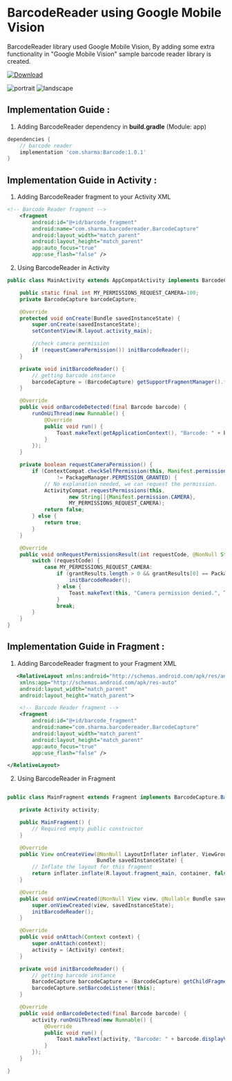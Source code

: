 # BarcodeReader using Google Mobile Vision

BarcodeReader library used Google Mobile Vision, By adding some extra functionality in "Google Mobile Vision" sample barcode reader library is created.

[ ![Download](https://api.bintray.com/packages/imhemantsharma/Barcode-Reader/Barcode/images/download.svg) ](https://bintray.com/imhemantsharma/Barcode-Reader/Barcode/_latestVersion)

![portrait](https://user-images.githubusercontent.com/37363651/44333590-d32b3100-a48c-11e8-9e1a-4ca0e11aa587.png)  ![landscape](https://user-images.githubusercontent.com/37363651/44333508-9c551b00-a48c-11e8-9e9f-67f704217104.png)


Implementation Guide :
-----------------------------------------

1. Adding BarcodeReader dependency in **build.gradle** (Module: app)
```gradle
dependencies {
    // barcode reader
    implementation 'com.sharma:Barcode:1.0.1'
}
```
Implementation Guide in Activity :
-----------------------------------------

1. Adding BarcodeReader fragment to your Activity XML
```xml
<!-- Barcode Reader fragment -->
    <fragment
        android:id="@+id/barcode_fragment"
        android:name="com.sharma.barcodereader.BarcodeCapture"
        android:layout_width="match_parent"
        android:layout_height="match_parent"
        app:auto_focus="true"
        app:use_flash="false" />
```

2. Using BarcodeReader in Activity

```java
public class MainActivity extends AppCompatActivity implements BarcodeCapture.BarcodeCaptureListener {

    public static final int MY_PERMISSIONS_REQUEST_CAMERA=100;
    private BarcodeCapture barcodeCapture;

    @Override
    protected void onCreate(Bundle savedInstanceState) {
        super.onCreate(savedInstanceState);
        setContentView(R.layout.activity_main);

        //check camera permission
        if (requestCameraPermission()) initBarcodeReader();
    }

    private void initBarcodeReader() {
        // getting barcode instance
        barcodeCapture = (BarcodeCapture) getSupportFragmentManager().findFragmentById(R.id.barcode_fragment);
    }

    @Override
    public void onBarcodeDetected(final Barcode barcode) {
        runOnUiThread(new Runnable() {
            @Override
            public void run() {
                Toast.makeText(getApplicationContext(), "Barcode: " + barcode.displayValue, Toast.LENGTH_SHORT).show();
            }
        });
    }

    private boolean requestCameraPermission() {
        if (ContextCompat.checkSelfPermission(this, Manifest.permission.CAMERA)
                != PackageManager.PERMISSION_GRANTED) {
            // No explanation needed, we can request the permission.
            ActivityCompat.requestPermissions(this,
                    new String[]{Manifest.permission.CAMERA},
                    MY_PERMISSIONS_REQUEST_CAMERA);
            return false;
        } else {
            return true;
        }
    }

    @Override
    public void onRequestPermissionsResult(int requestCode, @NonNull String[] permissions, @NonNull int[] grantResults) {
        switch (requestCode) {
            case MY_PERMISSIONS_REQUEST_CAMERA:
                if (grantResults.length > 0 && grantResults[0] == PackageManager.PERMISSION_GRANTED) {
                    initBarcodeReader();
                } else {
                    Toast.makeText(this, "Camera permission denied.", Toast.LENGTH_LONG).show();
                }
                break;
        }
    }
}
```

Implementation Guide in Fragment :
-----------------------------------------

1. Adding BarcodeReader fragment to your Fragment XML

```xml
   <RelativeLayout xmlns:android="http://schemas.android.com/apk/res/android"
    xmlns:app="http://schemas.android.com/apk/res-auto"
    android:layout_width="match_parent"
    android:layout_height="match_parent">

    <!-- Barcode Reader fragment -->
    <fragment
        android:id="@+id/barcode_fragment"
        android:name="com.sharma.barcodereader.BarcodeCapture"
        android:layout_width="match_parent"
        android:layout_height="match_parent"
        app:auto_focus="true"
        app:use_flash="false" />

</RelativeLayout>
```

2. Using BarcodeReader in Fragment

```java

public class MainFragment extends Fragment implements BarcodeCapture.BarcodeCaptureListener {

    private Activity activity;

    public MainFragment() {
        // Required empty public constructor
    }

    @Override
    public View onCreateView(@NonNull LayoutInflater inflater, ViewGroup container,
                             Bundle savedInstanceState) {
        // Inflate the layout for this fragment
        return inflater.inflate(R.layout.fragment_main, container, false);
    }

    @Override
    public void onViewCreated(@NonNull View view, @Nullable Bundle savedInstanceState) {
        super.onViewCreated(view, savedInstanceState);
        initBarcodeReader();
    }

    @Override
    public void onAttach(Context context) {
        super.onAttach(context);
        activity = (Activity) context;
    }

    private void initBarcodeReader() {
        // getting barcode instance
        BarcodeCapture barcodeCapture = (BarcodeCapture) getChildFragmentManager().findFragmentById(R.id.barcode_fragment);
        barcodeCapture.setBarcodeListener(this);
    }

    @Override
    public void onBarcodeDetected(final Barcode barcode) {
        activity.runOnUiThread(new Runnable() {
            @Override
            public void run() {
                Toast.makeText(activity, "Barcode: " + barcode.displayValue, Toast.LENGTH_SHORT).show();
            }
        });
    }

}

```
